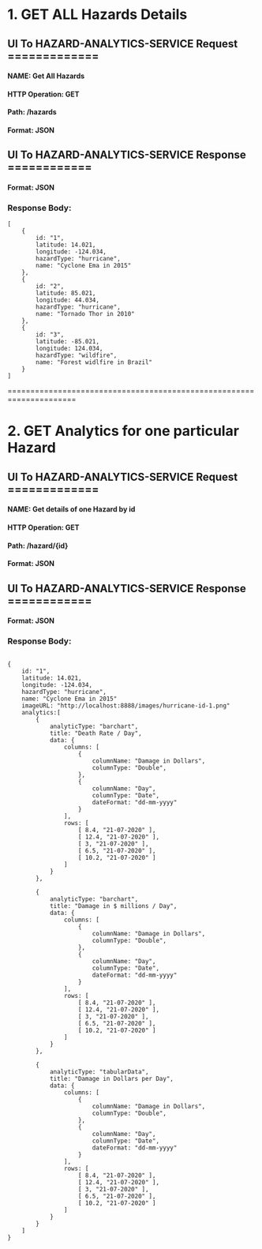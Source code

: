 # 1. GET ALL Hazards Details

## UI To HAZARD-ANALYTICS-SERVICE Request =============
#### NAME: Get All Hazards
#### HTTP Operation: GET 
#### Path: /hazards
#### Format: JSON



## UI To HAZARD-ANALYTICS-SERVICE Response ============
#### Format: JSON

### Response Body:

```
[
    {
        id: "1",
        latitude: 14.021,
        longitude: -124.034,
        hazardType: "hurricane",
        name: "Cyclone Ema in 2015"
    },
    {
        id: "2",
        latitude: 85.021,
        longitude: 44.034,
        hazardType: "hurricane",
        name: "Tornado Thor in 2010"
    },
    {
        id: "3",
        latitude: -85.021,
        longitude: 124.034,
        hazardType: "wildfire",
        name: "Forest widlfire in Brazil"
    }
]
```

=====================================================================

# 2. GET Analytics for one particular Hazard

## UI To HAZARD-ANALYTICS-SERVICE Request =============
#### NAME: Get details of one Hazard by id
#### HTTP Operation: GET 
#### Path: /hazard/{id}
#### Format: JSON



## UI To HAZARD-ANALYTICS-SERVICE Response ============
#### Format: JSON

### Response Body:

```

{
    id: "1",
    latitude: 14.021,
    longitude: -124.034,
    hazardType: "hurricane",
    name: "Cyclone Ema in 2015"
    imageURL: "http://localhost:8888/images/hurricane-id-1.png"
    analytics:[
        {
            analyticType: "barchart",
            title: "Death Rate / Day",
            data: {
                columns: [
                    {
                        columnName: "Damage in Dollars",
                        columnType: "Double",
                    },
                    {
                        columnName: "Day",
                        columnType: "Date",
                        dateFormat: "dd-mm-yyyy"
                    } 
                ],
                rows: [
                    [ 8.4, "21-07-2020" ],
                    [ 12.4, "21-07-2020" ],
                    [ 3, "21-07-2020" ],
                    [ 6.5, "21-07-2020" ],
                    [ 10.2, "21-07-2020" ]                    
                ]
            }
        },

        {
            analyticType: "barchart",
            title: "Damage in $ millions / Day",
            data: {
                columns: [
                    {
                        columnName: "Damage in Dollars",
                        columnType: "Double",
                    },
                    {
                        columnName: "Day",
                        columnType: "Date",
                        dateFormat: "dd-mm-yyyy"
                    } 
                ],
                rows: [
                    [ 8.4, "21-07-2020" ],
                    [ 12.4, "21-07-2020" ],
                    [ 3, "21-07-2020" ],
                    [ 6.5, "21-07-2020" ],
                    [ 10.2, "21-07-2020" ]                    
                ]
            }
        },
        
        {
            analyticType: "tabularData",
            title: "Damage in Dollars per Day",
            data: {
                columns: [
                    {
                        columnName: "Damage in Dollars",
                        columnType: "Double",
                    },
                    {
                        columnName: "Day",
                        columnType: "Date",
                        dateFormat: "dd-mm-yyyy"
                    } 
                ],
                rows: [
                    [ 8.4, "21-07-2020" ],
                    [ 12.4, "21-07-2020" ],
                    [ 3, "21-07-2020" ],
                    [ 6.5, "21-07-2020" ],
                    [ 10.2, "21-07-2020" ]                    
                ]
            }
        }
    ]
}
```